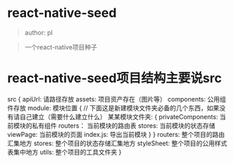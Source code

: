 # react-native-seed

> author: pl

> 一个react-native项目种子

# react-native-seed项目结构主要说src
src {
   apiUrl: 请路径存放
   assets: 项目资产存在（图片等）
   components: 公用组件存放
   module: 模块位置  {
       // 下面这是新建模块文件夹必备的几个东西，如果没有请自己建立（需要什么建立什么）
       某某模块文件夹: {
          privateComponents: 当前模块的私有组件
          routers： 当前模块的路由表
          stores: 当前模块的状态存储
          viewPage: 当前模块的页面
          index.js: 导出当前模块
       }
   }
   routers: 整个项目的路由汇集地方
   stores: 整个项目的状态存储汇集地方
   styleSheet: 整个项目的公用样式表集中地方
   utils: 整个项目的工具文件夹
}
